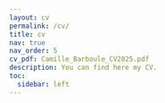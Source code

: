 ```yaml
---
layout: cv
permalink: /cv/
title: cv
nav: true
nav_order: 5
cv_pdf: Camille_Barboule_CV2025.pdf
description: You can find here my CV.
toc:
  sidebar: left
---
```

